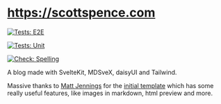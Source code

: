 # https://scottspence.com

[![Tests: E2E](https://github.com/spences10/scottspence.com/actions/workflows/e2e-ci.yml/badge.svg)](https://github.com/spences10/scottspence.com/actions/workflows/e2e-ci.yml)

[![Tests: Unit](https://github.com/spences10/scottspence.com/actions/workflows/unit-test.yml/badge.svg)](https://github.com/spences10/scottspence.com/actions/workflows/unit-test.yml)

[![Check: Spelling](https://github.com/spences10/scottspence.com/actions/workflows/spelling-check.yml/badge.svg)](https://github.com/spences10/scottspence.com/actions/workflows/spelling-check.yml)

A blog made with SvelteKit, MDSveX, daisyUI and Tailwind.

Massive thanks to [Matt Jennings] for the [initial template] which has
some really useful features, like images in markdown, html preview and
more.

<!-- Links -->

[matt jennings]: https://github.com/mattjennings
[initial template]:
  https://github.com/mattjennings/sveltekit-blog-template
[markdown showdown]:
  https://scottspence.com/posts/writing-with-markdown
